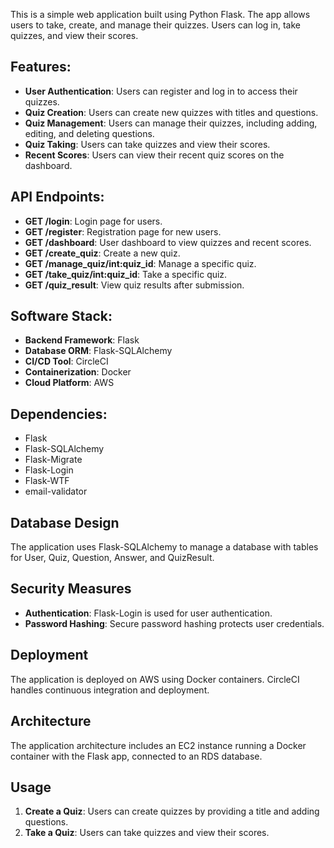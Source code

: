 This is a simple web application built using Python Flask. The app allows users to take, create, and manage their quizzes. Users can log in, take quizzes, and view their scores.

## Features:
-	**User Authentication**: Users can register and log in to access their quizzes.
-	**Quiz Creation**: Users can create new quizzes with titles and questions.
-	**Quiz Management**: Users can manage their quizzes, including adding, editing, and deleting questions.
-	**Quiz Taking**: Users can take quizzes and view their scores.
-	**Recent Scores**: Users can view their recent quiz scores on the dashboard.

## API Endpoints:
- **GET /login**: Login page for users.
- **GET /register**: Registration page for new users.
- **GET /dashboard**: User dashboard to view quizzes and recent scores.
-	**GET /create_quiz**: Create a new quiz.
-	**GET /manage_quiz/int:quiz_id**: Manage a specific quiz.
-	**GET /take_quiz/int:quiz_id**: Take a specific quiz.
-	**GET /quiz_result**: View quiz results after submission.

## Software Stack:
- **Backend Framework**: Flask
- **Database ORM**: Flask-SQLAlchemy
- **CI/CD Tool**: CircleCI
- **Containerization**: Docker
- **Cloud Platform**: AWS

## Dependencies:
- Flask
- Flask-SQLAlchemy
- Flask-Migrate
- Flask-Login
- Flask-WTF
- email-validator

## Database Design
The application uses Flask-SQLAlchemy to manage a database with tables for User, Quiz, Question, Answer, and QuizResult.

## Security Measures
- **Authentication**: Flask-Login is used for user authentication.
- **Password Hashing**: Secure password hashing protects user credentials.

## Deployment
The application is deployed on AWS using Docker containers. CircleCI handles continuous integration and deployment.

## Architecture
The application architecture includes an EC2 instance running a Docker container with the Flask app, connected to an RDS database.

## Usage
1. **Create a Quiz**: Users can create quizzes by providing a title and adding questions.
2. **Take a Quiz**: Users can take quizzes and view their scores.
